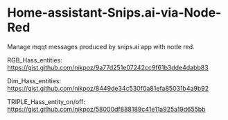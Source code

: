 

# Home-assistant-Snips.ai-via-Node-Red
Manage mqqt messages produced by snips.ai app with node red.


RGB_Hass_entities: 
https://gist.github.com/nikpoz/9a77d251e07242cc9f61b3dde4dabb83

Dim_Hass_entities: 
https://gist.github.com/nikpoz/8449de34c530f0a81efa85031b4a9b92

TRIPLE_Hass_entity_on/off: 
https://gist.github.com/nikpoz/58000df888189c41e11a925a19d655bb
